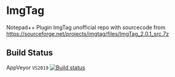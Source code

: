 # ImgTag
Notepad++ Plugin ImgTag
unofficial repo with sourcecode from https://sourceforge.net/projects/imgtag/files/ImgTag_2.0.1_src.7z


Build Status
------------

AppVeyor `VS2019`  [![Build status](https://ci.appveyor.com/api/projects/status/5e0cuhm7hl35wb7l?svg=true)](https://ci.appveyor.com/project/chcg/imgtag)

